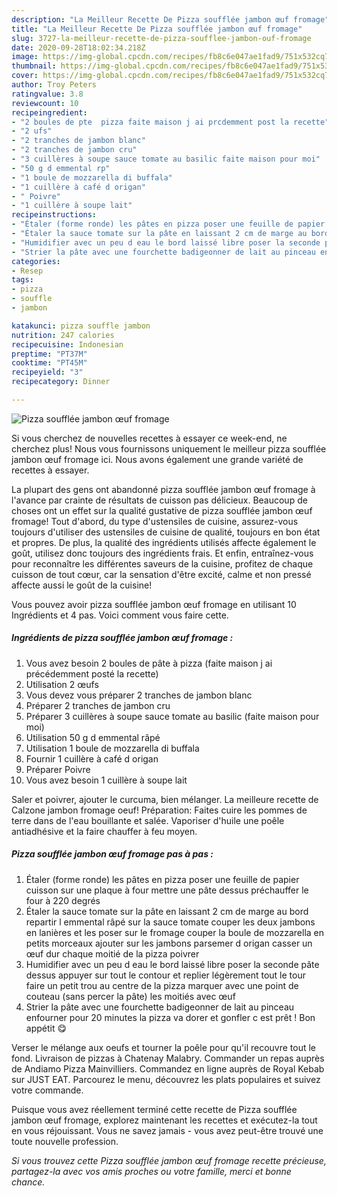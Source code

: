 ```yaml
---
description: "La Meilleur Recette De Pizza soufflée jambon œuf fromage"
title: "La Meilleur Recette De Pizza soufflée jambon œuf fromage"
slug: 3727-la-meilleur-recette-de-pizza-soufflee-jambon-ouf-fromage
date: 2020-09-28T18:02:34.218Z
image: https://img-global.cpcdn.com/recipes/fb8c6e047ae1fad9/751x532cq70/pizza-soufflee-jambon-oeuf-fromage-photo-principale-de-la-recette.jpg
thumbnail: https://img-global.cpcdn.com/recipes/fb8c6e047ae1fad9/751x532cq70/pizza-soufflee-jambon-oeuf-fromage-photo-principale-de-la-recette.jpg
cover: https://img-global.cpcdn.com/recipes/fb8c6e047ae1fad9/751x532cq70/pizza-soufflee-jambon-oeuf-fromage-photo-principale-de-la-recette.jpg
author: Troy Peters
ratingvalue: 3.8
reviewcount: 10
recipeingredient:
- "2 boules de pte  pizza faite maison j ai prcdemment post la recette"
- "2 ufs"
- "2 tranches de jambon blanc"
- "2 tranches de jambon cru"
- "3 cuillères à soupe sauce tomate au basilic faite maison pour moi"
- "50 g d emmental rp"
- "1 boule de mozzarella di buffala"
- "1 cuillère à café d origan"
- " Poivre"
- "1 cuillère à soupe lait"
recipeinstructions:
- "Étaler (forme ronde) les pâtes en pizza poser une feuille de papier cuisson sur une plaque à four mettre une pâte dessus préchauffer le four à 220 degrés"
- "Étaler la sauce tomate sur la pâte en laissant 2 cm de marge au bord repartir l emmental râpé sur la sauce tomate couper les deux jambons en lanières et les poser sur le fromage couper la boule de mozzarella en petits morceaux ajouter sur les jambons parsemer d origan casser un œuf dur chaque moitié de la pizza poivrer"
- "Humidifier avec un peu d eau le bord laissé libre poser la seconde pâte dessus appuyer sur tout le contour et replier légèrement tout le tour faire un petit trou au centre de la pizza marquer avec une point de couteau (sans percer la pâte) les moitiés avec œuf"
- "Strier la pâte avec une fourchette badigeonner de lait au pinceau enfourner pour 20 minutes la pizza va dorer et gonfler c est prêt ! Bon appétit 😋"
categories:
- Resep
tags:
- pizza
- souffle
- jambon

katakunci: pizza souffle jambon 
nutrition: 247 calories
recipecuisine: Indonesian
preptime: "PT37M"
cooktime: "PT45M"
recipeyield: "3"
recipecategory: Dinner

---
```



![Pizza soufflée jambon œuf fromage](https://img-global.cpcdn.com/recipes/fb8c6e047ae1fad9/751x532cq70/pizza-soufflee-jambon-oeuf-fromage-photo-principale-de-la-recette.jpg)

Si vous cherchez de nouvelles recettes à essayer ce week-end, ne cherchez plus! Nous vous fournissons uniquement le meilleur pizza soufflée jambon œuf fromage ici. Nous avons également une grande variété de recettes à essayer.

La plupart des gens ont abandonné pizza soufflée jambon œuf fromage à l'avance par crainte de résultats de cuisson pas délicieux. Beaucoup de choses ont un effet sur la qualité gustative de pizza soufflée jambon œuf fromage! Tout d'abord, du type d'ustensiles de cuisine, assurez-vous toujours d'utiliser des ustensiles de cuisine de qualité, toujours en bon état et propres. De plus, la qualité des ingrédients utilisés affecte également le goût, utilisez donc toujours des ingrédients frais. Et enfin, entraînez-vous pour reconnaître les différentes saveurs de la cuisine, profitez de chaque cuisson de tout cœur, car la sensation d'être excité, calme et non pressé affecte aussi le goût de la cuisine!

<!--inarticleads1-->

Vous pouvez avoir pizza soufflée jambon œuf fromage en utilisant 10 Ingrédients et 4 pas. Voici comment vous faire cette.

##### Ingrédients de pizza soufflée jambon œuf fromage :

1. Vous avez besoin 2 boules de pâte à pizza (faite maison j ai précédemment posté la recette)
1. Utilisation 2 œufs
1. Vous devez vous préparer 2 tranches de jambon blanc
1. Préparer 2 tranches de jambon cru
1. Préparer 3 cuillères à soupe sauce tomate au basilic (faite maison pour moi)
1. Utilisation 50 g d emmental râpé
1. Utilisation 1 boule de mozzarella di buffala
1. Fournir 1 cuillère à café d origan
1. Préparer  Poivre
1. Vous avez besoin 1 cuillère à soupe lait


Saler et poivrer, ajouter le curcuma, bien mélanger. La meilleure recette de Calzone jambon fromage oeuf! Préparation: Faites cuire les pommes de terre dans de l&#39;eau bouillante et salée. Vaporiser d&#39;huile une poêle antiadhésive et la faire chauffer à feu moyen. 

<!--inarticleads2-->

##### Pizza soufflée jambon œuf fromage pas à pas :

1. Étaler (forme ronde) les pâtes en pizza poser une feuille de papier cuisson sur une plaque à four mettre une pâte dessus préchauffer le four à 220 degrés
1. Étaler la sauce tomate sur la pâte en laissant 2 cm de marge au bord repartir l emmental râpé sur la sauce tomate couper les deux jambons en lanières et les poser sur le fromage couper la boule de mozzarella en petits morceaux ajouter sur les jambons parsemer d origan casser un œuf dur chaque moitié de la pizza poivrer
1. Humidifier avec un peu d eau le bord laissé libre poser la seconde pâte dessus appuyer sur tout le contour et replier légèrement tout le tour faire un petit trou au centre de la pizza marquer avec une point de couteau (sans percer la pâte) les moitiés avec œuf
1. Strier la pâte avec une fourchette badigeonner de lait au pinceau enfourner pour 20 minutes la pizza va dorer et gonfler c est prêt ! Bon appétit 😋


Verser le mélange aux oeufs et tourner la poêle pour qu&#39;il recouvre tout le fond. Livraison de pizzas à Chatenay Malabry. Commander un repas auprès de Andiamo Pizza Mainvilliers. Commandez en ligne auprès de Royal Kebab sur JUST EAT. Parcourez le menu, découvrez les plats populaires et suivez votre commande. 

<!--inarticleads1-->

<p>
Puisque vous avez réellement terminé cette recette de Pizza soufflée jambon œuf fromage, explorez maintenant les recettes et exécutez-la tout en vous réjouissant. Vous ne savez jamais - vous avez peut-être trouvé une toute nouvelle profession.
</p>

<p>
<i>Si vous trouvez cette Pizza soufflée jambon œuf fromage recette précieuse, partagez-la avec vos amis proches ou votre famille, merci et bonne chance.</i>
</p>
